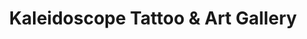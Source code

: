 ---
title: "Kaleidoscope Tattoo & Art Gallery"
url: /cambridge/kaleidoscope-tattoo-and-art-gallery/
shop: tattoo
---